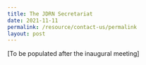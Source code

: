 ```yaml
---
title: The JDRN Secretariat
date: 2021-11-11
permalink: /resource/contact-us/permalink
layout: post
---
```

[To be populated after the inaugural meeting]